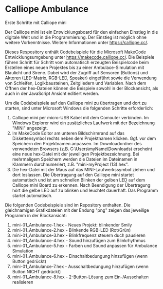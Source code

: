 # Calliope Ambulance
Erste Schritte mit Calliope mini

Der Calliope mini ist ein Entwicklungsboard für den einfachen Einstieg in die digitale Welt und in die Programmierung. Der Einstieg ist möglich ohne weitere Vorkenntnisse. Weitere Informationen unter https://calliope.cc/.

Dieses Respository enthält Codebeispiele für die Microsoft MakeCode Entwicklungsumgebung unter https://makecode.calliope.cc/. Die Beispiele führen Schritt für Schritt vom automatisch erzeugten Beispielcode beim Erstellen eines neuen Projektes bis zu einer Ambulace-Simulation mit Blaulicht und Sirene. Dabei wird der Zugriff auf Sensoren (Buttons) und Aktoren (LED-Matrix, RGB-LED, Speaker) eingeführt sowie die Verwendung von Schleifen, Logikbausteinen, Zeitgliedern und Variablen. Nach dem Öffnen der hex-Dateien können die Beispiele sowohl in der Blockansicht, als auch in der JavaScript Ansicht editiert werden.

Um die Codebeispiele auf den Calliope mini zu übertragen und dort zu starten, sind unter Microsoft Windows die folgenden Schritte erforderlich:
1. Calliope mini per micro-USB Kabel mit dem Comouter verbinden. Im Windows Explorer wird ein zusätzliches Laufwerk mit der Bezeichnung "MINI" angezeigt.
2. Im MakeCode Editor am unteren Bildschirmrand auf das Diskettensymbol rechts neben dem Projektnamen klicken. Ggf. vor dem Speichern den Projektnamen anpassen. Im Downloadordner des verwendeten Browsers (z.B. C:\Users\myName\Downloads) erscheint eine neue hex-Datei mit der jeweiligen Projektbezeichnung. Bei mehrmaligem Speichern werden die Dateien im Dateinamen in Klammern durchnumeriert, z.B. "mini-myProject (13).hex".
3. Die hex-Datei mit der Maus auf das MINI-Laufwerkssymbol ziehen und dort loslassen. Die Übertragung auf den Calliope mini startet automatisch und ist am schnellen Blinken der gelben LED auf dem Calliope mini Board zu erkennen. Nach Beendigung der Übertragung hört die gelbe LED auf zu blinken und leuchtet dauerhaft. Das Programm startet automatisch.

Die folgenden Codebeispiele sind im Repository enthalten. Die gleichnamigen Grafikdateien mit der Endung "png" zeigen das jeweilige Programm in der Blockansicht:
1. mini-01_Ambulance-1.hex - Neues Projekt: blinkender Smily
2. mini-01_Ambulance-2.hex - Blinkende RGB-LED (Rot/Grün)
3. mini-01_Ambulance-3.hex - Blinkfrequenz steuern duch pausieren
4. mini-01_Ambulance-4.hex - Sound hinzufügen zum Blinkrhythmus
5. mini-01_Ambulance-5.hex - Farben und Sound anpassen für Ambulance Simulation
6. mini-01_Ambulance-6.hex - Einschaltbedungung hinzufügen (wenn Button gedrückt)
7. mini-01_Ambulance-7.hex - Ausschaltbedungung hinzufügen (wenn Button NICHT gedrückt)
8. mini-01_Ambulance-8.hex - 2-Button-Lösung zum Ein-/Ausschalten realisieren

